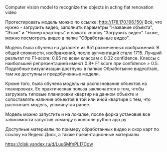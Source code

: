 Computer vision model to recognize the objects in acting flat renovation video

Протестировать модель можно по ссылке: http://178.170.196.150/ 
Всё, что нужно - загрузить видео, заполнить параметры "Название объекта", "Этаж" и "Номер квартиры" и нажать кнопку "Загрузить видео" Также, можно посмотреть видео в папке "Обработанные видео".

Модель была обучена на датасете из 951 размеченных изображений. В общей сложности, изображений, после аугментаций стало 1715. Лучший резльтат по F1-score: 0.65 по всем классам с 0.32 confidence. Классы с наибольшей репрезентацией имеют 0.8+ F1 score при confidence > 0.5. Подробные визуализации достпуны в папках Обработынне видео/train, там же доступны и предобученные модели.

Кроме того, была обучена модель на распознование объектов на планировках. Ее практическая польза заключается в том, чтобы загружать типовые планировки квартир на данном объекте и сопоставлять наличие объектов в той или иной квартире с тем, что распознает модель, упомянутая ранее.

Модель можно запустить и на локалке, после форка установив все зависимости запустив команду в консоле python app.py

Доступные материалы по примеру обработанных видео и скор карт по ссылку на Яндекс.Диск, а также презентационные материалы

https://disk.yandex.ru/d/Luu6MfnPL17Cgw
